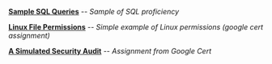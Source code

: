 [**Sample SQL Queries**](https://docs.google.com/document/d/1ZsKOYzJAEu8SExUGHba-vxZWsg12sk0q_5zfkHJzJQY/edit) -- *Sample of SQL proficiency*

[**Linux File Permissions**](https://github.com/camHaley/cyberPortfolio/blob/main/File%20permissions%20in%20Linux.pdf) -- *Simple example of Linux permissions (google cert assignment)*

[**A Simulated Security Audit**](https://docs.google.com/document/d/1JvUFYoFnD0A0md3ltDWrRytRcbtvYtUb7QJo6mL3c48/edit)  -- *Assignment from Google Cert*

